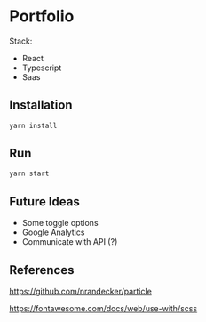 # Portfolio

Stack:
- React 
- Typescript
- Saas

## Installation

```bash
yarn install
```

## Run

```bash
yarn start
```

## Future Ideas 
- Some toggle options 
- Google Analytics
- Communicate with API (?)


## References

https://github.com/nrandecker/particle

https://fontawesome.com/docs/web/use-with/scss

